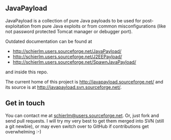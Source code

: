 ## JavaPayload

JavaPayload is a collection of pure Java payloads to be used for post-exploitation from pure Java exploits or from common misconfigurations (like not password protected Tomcat manager or debugger port).

Outdated documentation can be found at 

+ http://schierlm.users.sourceforge.net/JavaPayload/
+ http://schierlm.users.sourceforge.net/J2EEPayload/
+ http://schierlm.users.sourceforge.net/SpawnJavaPayload/

and inside this repo.

The current home of this project is http://javapayload.sourceforge.net/ and its source is at http://javapayload.svn.sourceforge.net/.

## Get in touch

You can contact me at schierlm@users.sourceforge.net. Or, just fork and send pull requests. I will try my very best to get them merged into SVN (still a git newbie), or may even switch over to GitHub if contributions get overwhelming :-)

